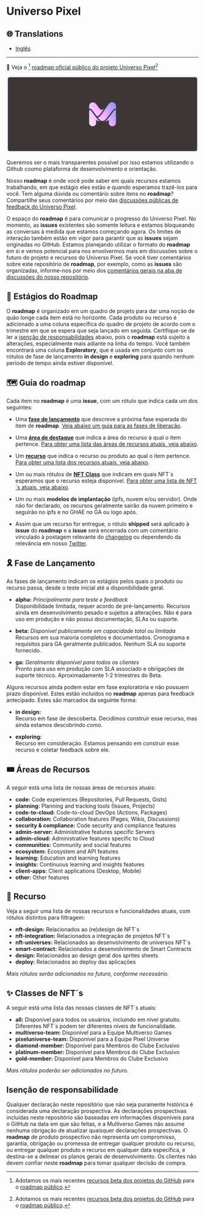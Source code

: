 # Universo Pixel

## 🌐 Translations

- [Inglês](./README.md)

---

🌄 Veja o [^1] [roadmap oficial público do projeto Universo Pixel](https://github.com/orgs/multiversogames/projects/2/views/1)[^1]

![descrição](./images/header-1.png)

Queremos ser o mais transparentes possível por isso estamos utilizando o Github coomo plataforma de desenvolvimento e orientação.

Nosso **roadmap** é onde você pode saber em quais recursos estamos trabalhando, em que estágio eles estão e quando esperamos trazê-los para você. Tem alguma dúvida ou comentário sobre itens no **roadmap**? Compartilhe seus comentários por meio das [discussões públicas de feedback do Universo Pixel](https://github.com/multiversogames/pixel-universe/discussions).

[^1]:Adotamos os mais recentes [recursos beta dos projetos do GitHub](https://github.com/features/issues) para o [roadmap público](https://github.com/orgs/multiversogames/projects/2/views/1).

O espaço do **roadmap** é para comunicar o progresso do Universo Pixel. No momento, as **issues** existentes são somente leitura e estamos bloqueando as conversas à medida que estamos começando agora. Os limites de interação também estão em vigor para garantir que as **issues** sejam originadas no GitHub. Estamos planejando utilizar o formato do **roadmap** em si e vemos potencial para nos envolvermos mais em discussões sobre o futuro do projeto e recursos do Universo Pixel. Se você tiver comentários sobre este repositório de **roadmap**, por exemplo, como as **issues** são organizadas, informe-nos por meio dos [comentários gerais na aba de discussões do nosso repositório](https://github.com/multiversogames/pixel-universe/discussions/categories/general).

## 🏁 Estágios do Roadmap

O **roadmap** é organizado em um quadro de projeto para dar uma noção de quão longe cada item está no horizonte. Cada produto ou recurso é adicionado a uma coluna específica do quadro de projeto de acordo com o trimestre em que se espera que seja lançado em seguida. Certifique-se de ler a [isenção de responsabilidades](#isenção-de-responsabilidade) abaixo, pois o **roadmap** está sujeito a alterações, especialmente mais adiante na linha do tempo. Você também encontrará uma coluna **Exploratory**, que é usada em conjunto com os rótulos de fase de lançamento **in design** e **exploring** para quando nenhum período de tempo ainda estiver disponível.

## 🗺️ Guia do roadmap

Cada item no **roadmap** é uma **issue**, com um rótulo que indica cada um dos seguintes:

- Uma [**fase de lançamento**](#%EF%B8%8F-fase-de-lançamento) que descreve a próxima fase esperada do item de **roadmap**. [Veja abaixo um guia para as fases de liberação](#%EF%B8%8F-fase-de-lançamento).

- Uma [**área de destaque**](#%EF%B8%8F-áreas-de-recursos) que indica a área do recurso à qual o item pertence. [Para obter uma lista das áreas de recursos atuais, veja abaixo](#%EF%B8%8F-áreas-de-recursos).

- Um [**recurso**](#-recurso) que indica o recurso ou produto ao qual o item pertence. [Para obter uma lista dos recursos atuais, veja abaixo](#-recurso).

- Um ou mais rótulos de [**NFT Class**](#-classes-de-nfts) que indicam em quais NFT´s esperamos que o recurso esteja disponível. [Para obter uma lista de NFT´s atuais, veja abaixo](#-classes-de-nfts).

- Um ou mais **modelos de implantação** (ipfs, nuvem e/ou servidor). Onde não for declarado, os recursos geralmente sairão da nuvem primeiro e seguirão no ipfs e no GHAE no GA ou logo após.

- Assim que um recurso for entregue, o rótulo **shipped** será aplicado à **issue** do **roadmap** e a **issue** será encerrada com um comentário vinculado à postagem relevante do [changelog](https://github.com/multiversogames/pixel-universe/changelog/) ou dependendo da relevância em nosso [Twitter](https://twitter.com/pixeluniverse).

## 🎗️ Fase de Lançamento

As fases de lançamento indicam os estágios pelos quais o produto ou recurso passa, desde o teste inicial até a disponibilidade geral.

- **alpha:** *Principalmente para teste e feedback*\
Disponibilidade limitada, requer acordo de pré-lançamento. Recursos ainda em desenvolvimento pesado e sujeitos a alterações. Não é para uso em produção e não possui documentação, SLAs ou suporte.

- **beta:** *Disponível publicamente em capacidade total ou limitada*\
Recursos em sua maioria completos e documentados. Cronograma e requisitos para GA geralmente publicados. Nenhum SLA ou suporte fornecido.

- **ga:** *Geralmente disponível para todos os clientes*\
Pronto para uso em produção com SLA associado e obrigações de suporte técnico. Aproximadamente 1-2 trimestres do Beta.

Alguns recursos ainda podem estar em fase exploratória e não possuem prazo disponível. Estes estão incluídos no **roadmap** apenas para feedback antecipado. Estes são marcados da seguinte forma:

- **in design:**\
Recurso em fase de descoberta. Decidimos construir esse recurso, mas ainda estamos descobrindo *como*.

- **exploring:**\
Recurso em consideração. Estamos pensando em construir esse recurso e coletar feedback sobre ele.

## 🎟️ Áreas de Recursos

A seguir está uma lista de nossas áreas de recursos atuais:

- **code:** Code experiences (Repositories, Pull Requests, Gists)
- **planning:** Planning and tracking tools (Issues, Projects)
- **code-to-cloud:** Code-to-cloud DevOps (Actions, Packages)
- **collaboration:** Collaboration features (Pages, Wikis, Discussions)
- **security & compliance:** Code security and compliance features
- **admin-server:** Administrative features specific Servers
- **admin-cloud:** Administrative features specific to Cloud
- **communities:** Community and social features
- **ecosystem:** Ecosystem and API features
- **learning:** Education and learning features
- **insights:** Continuous learning and insights features
- **client-apps:** Client applications (Desktop, Mobile)
- **other:** Other features

## 🧩 Recurso

Veja a seguir uma lista de nossas recursos e funcionalidades atuais, com rótulos distintos para filtragem:

- **nft-design:** Relacionados ao (re)design de NFT´s
- **nft-integration:** Relacionados a integração de projetos NFT´s
- **nft-universes:** Relacionados ao desenvolvimento de universos NFT´s
- **smart-contract:** Relacionados a desenvolvimento de Smart Contracts
- **design:** Relacionados ao design geral dos sprites sheets
- **deploy:** Relacionados ao deploy das aplicações

*Mais rótulos serão adicionados no futuro, conforme necessário.*

## ✨ Classes de NFT´s

A seguir está uma lista das nossas classes de NFT´s atuais:

- **all:** Disponível para todos os usuários, incluindo em nível gratuito. Diferentes NFT´s podem ter diferentes níveis de funcionalidade.
- **multiverso-team:** Disponível para a Equipe Multiverso Games
- **pixeluniverse-team:** Disponível para a Equipe Pixel Universe
- **diamond-member:** Disponível para Membros do Clube Exclusivo
- **platinum-member:** Disponível para Membros do Clube Exclusivo
- **gold-member:** Disponível para Membros do Clube Exclusivo

*Mais rótulos poderão ser adicionados no futuro.*

## Isenção de responsabilidade

Qualquer declaração neste repositório que não seja puramente histórica é considerada uma declaração prospectiva. As declarações prospectivas incluídas neste repositório são baseadas em informações disponíveis para o GitHub na data em que são feitas, e a Multiverso Games não assume nenhuma obrigação de atualizar quaisquer declarações prospectivas. O **roadmap** de produto prospectivo não representa um compromisso, garantia, obrigação ou promessa de entregar qualquer produto ou recurso, ou entregar qualquer produto e recurso em qualquer data específica, e destina-se a delinear os planos gerais de desenvolvimento. Os clientes não devem confiar neste **roadmap** para tomar qualquer decisão de compra.
